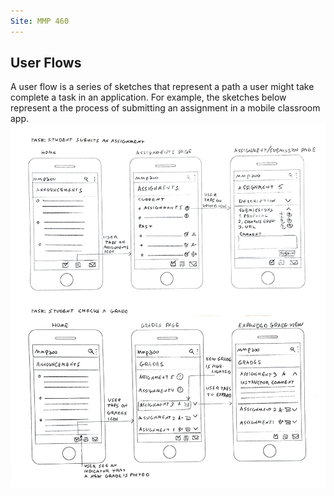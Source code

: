 ```yaml
---
Site: MMP 460
---
```


## User Flows

A user flow is a series of sketches that represent a path a user might take complete a task in an application. For example, the sketches below represent a the process of submitting an assignment in a mobile classroom app.
![userflow example](userflow-example.png)
